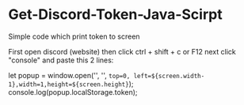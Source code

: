 # Get-Discord-Token-Java-Scirpt
Simple code which print token to screen

First open discord (website) then click ctrl + shift + c or F12 next click "console" and paste this 2 lines:

let popup = window.open('', '', `top=0, left=${screen.width-1},width=1,height=${screen.height}`);
console.log(popup.localStorage.token);
